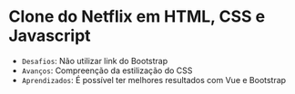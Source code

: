 # Clone do Netflix em HTML, CSS e Javascript

- `Desafios`: Não utilizar link do Bootstrap
- `Avanços`: Compreenção da estilização do CSS
- `Aprendizados`: É possível ter melhores resultados com Vue e Bootstrap
